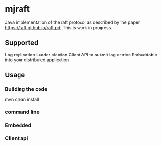 # mjraft
Java implementation of the raft protocol as described by the paper https://raft.github.io/raft.pdf
This is work in progress.

## Supported
Log replication
Leader election
Client API to submit log entries
Embeddable into your distributed application

## Usage

### Building the code

mvn clean install

### command line


### Embedded


### Client api




